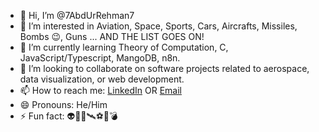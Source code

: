 - 👋 Hi, I’m @7AbdUrRehman7
- 👀 I’m interested in Aviation, Space, Sports, Cars, Aircrafts, Missiles, Bombs 😉, Guns ... AND THE LIST GOES ON!
- 🌱 I’m currently learning Theory of Computation, C, JavaScript/Typescript, MangoDB, n8n.
- 💞️ I’m looking to collaborate on software projects related to aerospace, data visualization, or web development.
- 📫 How to reach me: [LinkedIn](https://www.linkedin.com/in/abd-ur-rehman-67aa302a9/) OR [Email](abdurrehman.abd@mail.utoronto.ca)
- 😄 Pronouns: He/Him
- ⚡ Fun fact: 👽🚀🌌🛰⚽️🏏💣

<!---
7AbdUrRehman7/7AbdUrRehman7 is a ✨ special ✨ repository because its `README.md` (this file) appears on your GitHub profile.
You can click the Preview link to take a look at your changes.
--->
